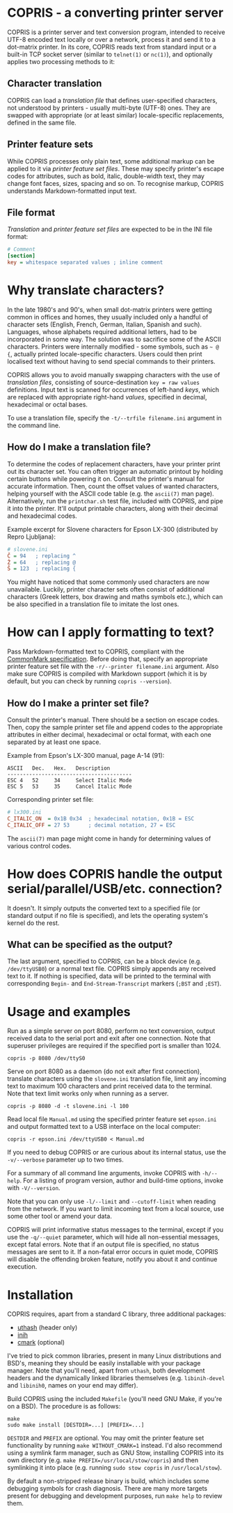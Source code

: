 # COPRIS - a converting printer server

COPRIS is a printer server and text conversion program, intended to
receive UTF-8 encoded text locally or over a network, process it and
send it to a dot-matrix printer. In its core, COPRIS reads text from
standard input or a built-in TCP socket server (similar to `telnet(1)`
or `nc(1)`), and optionally applies two processing methods to it:


## Character translation

COPRIS can load a *translation file* that defines user-specified
characters, not understood by printers - usually multi-byte (UTF-8)
ones. They are swapped with appropriate (or at least similar)
locale-specific replacements, defined in the same file.


## Printer feature sets

While COPRIS processes only plain text, some additional markup can be
applied to it via *printer feature set files*. These may specify printer's
escape codes for attributes, such as bold, italic, double-width text,
they may change font faces, sizes, spacing and so on. To recognise markup,
COPRIS understands Markdown-formatted input text.


## File format

*Translation* and *printer feature set files* are expected to be in the
INI file format:

```ini
# Comment
[section]
key = whitespace separated values ; inline comment
```


# Why translate characters?

In the late 1980's and 90's, when small dot-matrix printers were
getting common in offices and homes, they usually included only a
handful of character sets (English, French, German, Italian, Spanish and
such). Languages, whose alphabets required additional letters, had to be
incorporated in some way. The solution was to sacrifice some of the ASCII
characters. Printers were internally modified - some symbols, such as `~
@ {`, actually printed locale-specific characters. Users could then print
localised text without having to send special commands to their printers.

COPRIS allows you to avoid manually swapping characters with the use
of *translation files*, consisting of source-destination `key = raw
values` definitions. Input text is scanned for occurrences of left-hand
*keys*, which are replaced with appropriate right-hand *values*, specified
in decimal, hexadecimal or octal bases.

To use a translation file, specify the `-t/--trfile filename.ini`
argument in the command line.


## How do I make a translation file?

To determine the codes of replacement characters, have your printer print
out its character set. You can often trigger an automatic printout by
holding certain buttons while powering it on. Consult the printer's
manual for accurate information. Then, count the offset values of
wanted characters, helping yourself with the ASCII code table (e.g. the
`ascii(7)` man page). Alternatively, run the `printchar.sh` test file,
included with COPRIS, and pipe it into the printer. It'll output printable
characters, along with their decimal and hexadecimal codes.

Example excerpt for Slovene characters for Epson LX-300 (distributed by
Repro Ljubljana):

```ini
# slovene.ini
Č = 94   ; replacing ^
Ž = 64   ; replacing @
Š = 123  ; replacing {
```

You might have noticed that some commonly used characters are now
unavailable. Luckily, printer character sets often consist of additional
characters (Greek letters, box drawing and maths symbols etc.), which
can be also specified in a translation file to imitate the lost ones.


# How can I apply formatting to text?

Pass Markdown-formatted text to COPRIS, compliant with the [CommonMark
specification][1]. Before doing that, specify an appropriate printer
feature set file with the `-r/--printer filename.ini` argument. Also make
sure COPRIS is compiled with Markdown support (which it is by default,
but you can check by running `copris --version`).

[1]: https://spec.commonmark.org/


## How do I make a printer set file?

Consult the printer's manual. There should be a section on escape
codes. Then, copy the sample printer set file and append codes to the
appropriate attributes in either decimal, hexadecimal or octal format,
with each one separated by at least one space.

Example from Epson's LX-300 manual, page A-14 (91):

```
ASCII   Dec.   Hex.   Description
----------------------------------------
ESC 4   52     34     Select Italic Mode
ESC 5   53     35     Cancel Italic Mode
```

Corresponding printer set file:

```ini
# lx300.ini
C_ITALIC_ON  = 0x1B 0x34  ; hexadecimal notation, 0x1B = ESC
C_ITALIC_OFF = 27 53      ; decimal notation, 27 = ESC
```

The `ascii(7)` man page might come in handy for determining values of
various control codes.


# How does COPRIS handle the output serial/parallel/USB/etc. connection?

It doesn't. It simply outputs the converted text to a specified file
(or standard output if no file is specified), and lets the operating
system's kernel do the rest.


## What can be specified as the output?

The last argument, specified to COPRIS, can be a block device
(e.g. `/dev/ttyUSB0`) or a normal text file. COPRIS simply appends any
received text to it. If nothing is specified, data will be printed to
the terminal with corresponding `Begin-` and `End-Stream-Transcript`
markers (`;BST` and `;EST`).


# Usage and examples

Run as a simple server on port 8080, perform no text conversion, output
received data to the serial port and exit after one connection. Note
that superuser privileges are required if the specified port is smaller
than 1024.

```
copris -p 8080 /dev/ttyS0
```

Serve on port 8080 as a daemon (do not exit after first connection),
translate characters using the `slovene.ini` translation file, limit
any incoming text to maximum 100 characters and print received data to
the terminal. Note that text limit works only when running as a server.

```
copris -p 8080 -d -t slovene.ini -l 100
```

Read local file `Manual.md` using the specified printer feature set
`epson.ini` and output formatted text to a USB interface on the local
computer:

```
copris -r epson.ini /dev/ttyUSB0 < Manual.md
```

If you need to debug COPRIS or are curious about its internal status,
use the `-v/--verbose` parameter up to two times.

For a summary of all command line arguments, invoke COPRIS with
`-h/--help`. For a listing of program version, author and build-time
options, invoke with `-V/--version`.

Note that you can only use `-l/--limit` and `--cutoff-limit` when reading
from the network. If you want to limit incoming text from a local source,
use some other tool or amend your data.

COPRIS will print informative status messages to the terminal, except
if you use the `-q/--quiet` parameter, which will hide all non-essential
messages, except fatal errors. Note that if an output file is specified,
no status messages are sent to it. If a non-fatal error occurs in quiet
mode, COPRIS will disable the offending broken feature, notify you about
it and continue execution.


# Installation

COPRIS requires, apart from a standard C library, three additional
packages:

- [uthash][2] (header only)
- [inih][3]
- [cmark][4] (optional)

[2]: https://repology.org/project/uthash/versions
[3]: https://repology.org/project/inih/versions
[4]: https://repology.org/project/cmark/versions

I've tried to pick common libraries, present in many Linux distributions
and BSD's, meaning they should be easily installable with your
package manager. Note that you'll need, apart from `uthash`, both
development headers and the dynamically linked libraries themselves
(e.g. `libinih-devel` and `libinih0`, names on your end may differ).

Build COPRIS using the included `Makefile` (you'll need GNU Make, if
you're on a BSD). The procedure is as follows:

```
make
sudo make install [DESTDIR=...] [PREFIX=...]
```

`DESTDIR` and `PREFIX` are optional. You may omit the printer feature
set functionality by running `make WITHOUT_CMARK=1` instead. I'd also
recommend using a symlink farm manager, such as GNU Stow, installing
COPRIS into its own directory (e.g. `make PREFIX=/usr/local/stow/copris`)
and then symlinking it into place (e.g. running `sudo stow copris` in
`/usr/local/stow`).

By default a non-stripped release binary is build, which includes some
debugging symbols for crash diagnosis. There are many more targets present
for debugging and development purposes, run `make help` to review them.

